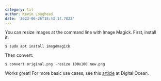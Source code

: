 ```yaml
---
category: til
author: Kevin Loughead
date: '2023-06-26T18:43:14.782Z'
---
```


You can resize images at the command line with Image Magick. First, install it:

```plain
$ sudo apt install imagemagick
```

Then convert:

```plain
$ convert original.png -resize 100x100 new.png
```

Works great! For more basic use cases, see this [article](https://www.digitalocean.com/community/tutorials/workflow-resizing-images-with-imagemagick) at Digital Ocean.
